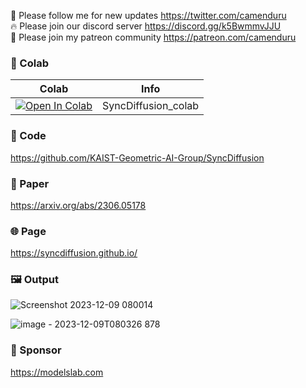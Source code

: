 🐣 Please follow me for new updates https://twitter.com/camenduru <br />
🔥 Please join our discord server https://discord.gg/k5BwmmvJJU <br />
🥳 Please join my patreon community https://patreon.com/camenduru <br />

### 🦒 Colab

| Colab | Info
| --- | --- |
[![Open In Colab](https://colab.research.google.com/assets/colab-badge.svg)](https://colab.research.google.com/github/camenduru/SyncDiffusion-colab/blob/main/SyncDiffusion_colab.ipynb) | SyncDiffusion_colab

### 🧬 Code
https://github.com/KAIST-Geometric-AI-Group/SyncDiffusion

### 📄 Paper
https://arxiv.org/abs/2306.05178

### 🌐 Page
https://syncdiffusion.github.io/

### 🖼 Output
![Screenshot 2023-12-09 080014](https://github.com/camenduru/SyncDiffusion-colab/assets/54370274/71915c97-29c2-471a-9bea-b736eb74cf3c)

![image - 2023-12-09T080326 878](https://github.com/camenduru/SyncDiffusion-colab/assets/54370274/c7db7f79-a95a-4966-8912-ac639108c935)

### 🏢 Sponsor
https://modelslab.com

